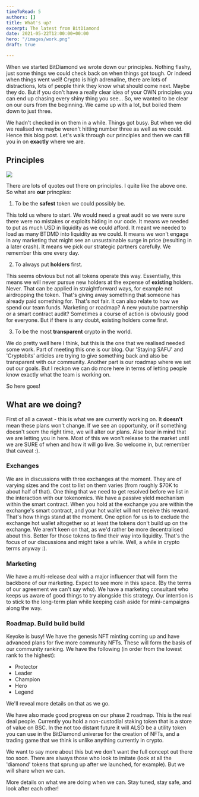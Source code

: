 ```yaml
---
timeToRead: 5
authors: []
title: What's up?
excerpt: The latest from BitDiamond
date: 2021-05-22T12:00:00+00:00
hero: "/images/work.png"
draft: true

---
```

When we started BitDiamond we wrote down our principles. Nothing flashy, just some things we could check back on when things got tough. Or indeed when things went well! Crypto is high adrenaline, there are lots of distractions, lots of people think they know what should come next. Maybe they do. But if you don't have a really clear idea of your OWN principles you can end up chasing every shiny thing you see... So, we wanted to be clear on our ours from the beginning. We came up with a lot, but boiled them down to just three.

We hadn't checked in on them in a while. Things got busy. But when we did we realised we maybe weren't hitting number three as well as we could. Hence this blog post. Let's walk through our principles and then we can fill you in on **exactly** where we are.

## Principles

![](/images/principles.jpg)

There are lots of quotes out there on principles. I quite like the above one. So what are **our** princples:

1) To be the **safest** token we could possibly be.

This told us where to start. We would need a great audit so we were sure there were no mistakes or exploits hiding in our code. It means we needed to put as much USD in liquidity as we could afford. It meant we needed to load as many BTDMD into liquidity as we could. It means we won't engage in any marketing that might see an unsustainable surge in price (resulting in a later crash). It means we pick our strategic partners carefully. We remember this one every day.

2) To always put **holders** first.

This seems obvious but not all tokens operate this way. Essentially, this means we will never pursue new holders at the expense of **existing** holders. Never. That can be applied in straightforward ways, for example not airdropping the token. That's giving away something that someone has already paid something for. That's not fair. It can also relate to how we spend our team funds. Marketing or roadmap? A new youtube partnership or a smart contract audit? Sometimes a course of action is obviously good for everyone. But if there is any doubt, existing holders come first.

3) To be the most **transparent** crypto in the world.

We do pretty well here I think, but this is the one that we realised needed some work. Part of meeting this one is our blog. Our 'Staying SAFU' and 'Cryptobits' articles are trying to give something back and also be transparent with our community. Another part is our roadmap where we set out our goals. But I reckon we can do more here in terms of letting people know exactly what the team is working on. 

So here goes!

## What are we doing?

First of all a caveat - this is what we are currently working on. It **doesn't** mean these plans won't change. If we see an opportunity, or if something doesn't seem the right time, we will alter our plans. Also bear in mind that we are letting you in here. Most of this we won't release to the market until we are SURE of when and how it will go live. So welcome in, but remember that caveat :).

### Exchanges

We are in discussions with three exchanges at the moment. They are of varying sizes and the cost to list on them varies (from roughly $70K to about half of that). One thing that we need to get resolved before we list in the interaction with our tokenomics. We have a passive yield mechanism within the smart contract. When you hold at the exchange you are within the exchange's smart contract, and your hot wallet will not receive this reward. That's how things stand at the moment. One option for us is to exclude the exchange hot wallet altogether so at least the tokens don't build up on the exchange. We aren't keen on that, as we'd rather be more decentralised about this. Better for those tokens to find their way into liquidity. That's the focus of our discussions and might take a while. Well, a while in crypto terms anyway :).

### Marketing

We have a multi-release deal with a major influencer that will form the backbone of our marketing. Expect to see more in this space. (By the terms of our agreement we can't say who). We have a marketing consultant who keeps us aware of good things to try alongside this strategy. Our intention is to stick to the long-term plan while keeping cash aside for mini-campaigns along the way.

### Roadmap. Build build build

Keyoke is busy! We have the genesis NFT minting coming up and have advanced plans for five more community NFTs. These will form the basis of our community ranking. We have the following (in order from the lowest rank to the highest):

* Protector
* Leader
* Champion
* Hero
* Legend

We'll reveal more details on that as we go.

We have also made good progress on our phase 2 roadmap. This is the real deal people. Currently you hold a non-custodial staking token that is a store of value on BSC. In the not too distant future it will ALSO be a utility token you can use in the BitDiamond universe for the creation of NFTs, and a trading game that we think is unlike anything currently in crypto.

We want to say more about this but we don't want the full concept out there too soon. There are always those who look to imitate (look at all the 'diamond' tokens that sprung up after we launched, for example). But we will share when we can.

More details on what we are doing when we can. Stay tuned, stay safe, and look after each other!